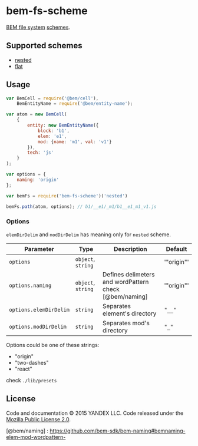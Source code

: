 # bem-fs-scheme

[BEM file system](https://en.bem.info/method/filesystem/#principles-of-file-system-organization-for-bem-projects) [schemes](https://en.bem.info/faq/#why-create-separate-directories-and-files-for-every-block-and-technology).

## Supported schemes

* [nested](https://en.bem.info/methodology/filestructure/#nested)
* [flat](https://en.bem.info/methodology/filestructure/#flat)

## Usage
```js
var BemCell = require('@bem/cell'),
    BemEntityName = require('@bem/entity-name');

var atom = new BemCell(
    {
        entity: new BemEntityName({
            block: 'b1',
            elem: 'e1',
            mod: {name: 'm1', val: 'v1'}
        }),
        tech: 'js'
    }
);

var options = {
    naming: 'origin'
};

var bemFs = require('bem-fs-scheme')('nested')

bemFs.path(atom, options); // b1/__e1/_m1/b1__e1_m1_v1.js
```

### Options

`elemDirDelim` and `modDirDelim` has meaning only for `nested` scheme.

Parameter                    | Type                | Description                                                         | Default
-----------------------------|---------------------|---------------------------------------------------------------------|--------------------------
`options`                    | `object`, `string`  |                                                                     | '"origin"'
`options.naming`             | `object`, `string`  | Defines delimeters and wordPattern check [@bem/naming]               | '"origin"'
`options.elemDirDelim`       | `string`            | Separates element's directory                                       | `"__"`
`options.modDirDelim`        | `string`            | Separates mod's directory                                           | `"_"`

Options could be one of these strings:

* "origin"
* "two-dashes"
* "react"

check `./lib/presets`


License
-------

Code and documentation © 2015 YANDEX LLC. Code released under the [Mozilla Public License 2.0](LICENSE.txt).


[@bem/naming] : https://github.com/bem-sdk/bem-naming#bemnaming-elem-mod-wordpattern-
